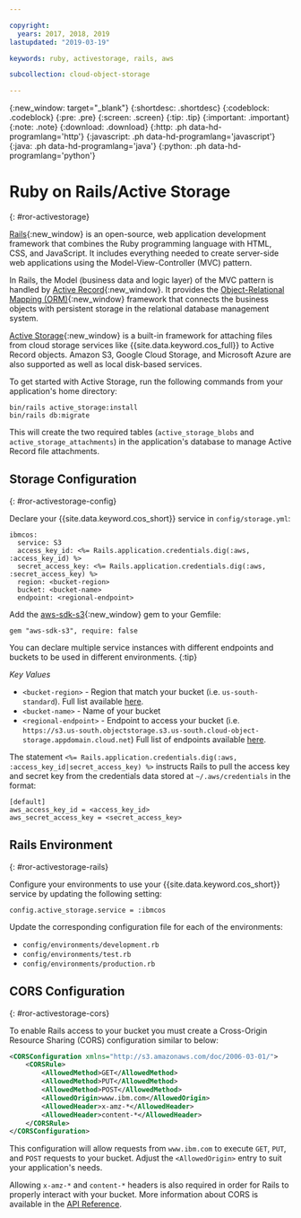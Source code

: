 ```yaml
---

copyright:
  years: 2017, 2018, 2019
lastupdated: "2019-03-19"

keywords: ruby, activestorage, rails, aws

subcollection: cloud-object-storage

---
```

{:new_window: target="_blank"}
{:shortdesc: .shortdesc}
{:codeblock: .codeblock}
{:pre: .pre}
{:screen: .screen}
{:tip: .tip}
{:important: .important}
{:note: .note}
{:download: .download} 
{:http: .ph data-hd-programlang='http'} 
{:javascript: .ph data-hd-programlang='javascript'} 
{:java: .ph data-hd-programlang='java'} 
{:python: .ph data-hd-programlang='python'}

# Ruby on Rails/Active Storage
{: #ror-activestorage}

[Rails](https://guides.rubyonrails.org/getting_started.html){:new_window} is an open-source, web application development framework that combines the Ruby programming language with HTML, CSS, and JavaScript. It includes everything needed to create server-side web applications using the Model-View-Controller (MVC) pattern. 

In Rails, the Model (business data and logic layer) of the MVC pattern is handled by [Active Record](https://guides.rubyonrails.org/active_record_basics.html){:new_window}. It provides the [Object-Relational Mapping (ORM)](https://en.wikipedia.org/wiki/Object-relational_mapping){:new_window} framework that connects the business objects with persistent storage in the relational database management system.

[Active Storage](https://guides.rubyonrails.org/active_storage_overview.html){:new_window} is a built-in framework for attaching files from cloud storage services like {{site.data.keyword.cos_full}} to Active Record objects. Amazon S3, Google Cloud Storage, and Microsoft Azure are also supported as well as local disk-based services.

To get started with Active Storage, run the following commands from your application's home directory: 

```
bin/rails active_storage:install
bin/rails db:migrate
```

This will create the two required tables (`active_storage_blobs` and `active_storage_attachments`) in the application's database to manage Active Record file attachments. 

## Storage Configuration
{: #ror-activestorage-config}

Declare your {{site.data.keyword.cos_short}} service in `config/storage.yml`:

```
ibmcos:
  service: S3
  access_key_id: <%= Rails.application.credentials.dig(:aws, :access_key_id) %>
  secret_access_key: <%= Rails.application.credentials.dig(:aws, :secret_access_key) %>
  region: <bucket-region>
  bucket: <bucket-name>
  endpoint: <regional-endpoint>
```

Add the [aws-sdk-s3](https://github.com/aws/aws-sdk-ruby){:new_window} gem to your Gemfile:

```
gem "aws-sdk-s3", require: false
```

You can declare multiple service instances with different endpoints and buckets to be used in different environments.
{:tip}

*Key Values*
* `<bucket-region>` - Region that match your bucket (i.e. `us-south-standard`). Full list available [here](/docs/services/cloud-object-storage/basics?topic=cloud-object-storage-classes#classes-locationconstraint).
* `<bucket-name>` - Name of your bucket
* `<regional-endpoint>` - Endpoint to access your bucket (i.e. `https://s3.us-south.objectstorage.s3.us-south.cloud-object-storage.appdomain.cloud.net`)  Full list of endpoints available [here](/docs/services/cloud-object-storage/basics?topic=cloud-object-storage-endpoints).

The statement `<%= Rails.application.credentials.dig(:aws, :access_key_id|secret_access_key) %>` instructs Rails to pull the access key and secret key from the credentials data stored at `~/.aws/credentials` in the format:

```
[default]
aws_access_key_id = <access_key_id>
aws_secret_access_key = <secret_access_key>
```

## Rails Environment
{: #ror-activestorage-rails}

Configure your environments to use your {{site.data.keyword.cos_short}} service by updating the following setting:

```
config.active_storage.service = :ibmcos
```

Update the corresponding configuration file for each of the environments:

 * `config/environments/development.rb`
 * `config/environments/test.rb`
 * `config/environments/production.rb`


## CORS Configuration
{: #ror-activestorage-cors}

To enable Rails access to your bucket you must create a Cross-Origin Resource Sharing (CORS) configuration similar to below:

```xml
<CORSConfiguration xmlns="http://s3.amazonaws.com/doc/2006-03-01/">
    <CORSRule>
        <AllowedMethod>GET</AllowedMethod>
        <AllowedMethod>PUT</AllowedMethod>
        <AllowedMethod>POST</AllowedMethod>
        <AllowedOrigin>www.ibm.com</AllowedOrigin>
        <AllowedHeader>x-amz-*</AllowedHeader>
        <AllowedHeader>content-*</AllowedHeader>
    </CORSRule>
</CORSConfiguration>
```

This configuration will allow requests from `www.ibm.com` to execute `GET`, `PUT`, and `POST` requests to your bucket. Adjust the `<AllowedOrigin>` entry to suit your application's needs. 

Allowing `x-amz-*` and `content-*` headers is also required in order for Rails to properly interact with your bucket. More information about CORS is available in the [API Reference](/docs/services/cloud-object-storage/api-reference?topic=cloud-object-storage-compatibility-api-bucket-operations#create-a-cross-origin-resource-sharing-configuration-for-a-bucket).